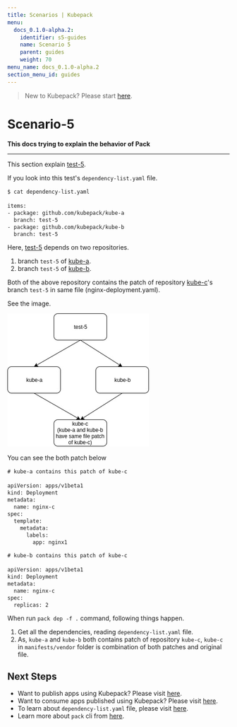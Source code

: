 ```yaml
---
title: Scenarios | Kubepack
menu:
  docs_0.1.0-alpha.2:
    identifier: s5-guides
    name: Scenario 5
    parent: guides
    weight: 70
menu_name: docs_0.1.0-alpha.2
section_menu_id: guides
---
```


> New to Kubepack? Please start [here](/docs/concepts/README.md).

# Scenario-5

**This docs trying to explain the behavior of Pack**
***

This section explain [test-5](https://github.com/kubepack/pack/tree/master/docs/_testdata/test-5).

If you look into this test's `dependency-list.yaml` file.

```console
$ cat dependency-list.yaml

items:
- package: github.com/kubepack/kube-a
  branch: test-5
- package: github.com/kubepack/kube-b
  branch: test-5
```

Here, [test-5](https://github.com/kubepack/pack/tree/master/docs/_testdata/test-5) depends on two repositories.

1. branch `test-5` of [kube-a](https://github.com/kubepack/kube-a/tree/test-5).
2. branch `test-5` of [kube-b](https://github.com/kubepack/kube-b/tree/test-5).

Both of the above repository contains the patch of repository [kube-c](https://github.com/kubepack/kube-c/tree/test-5)'s
 branch `test-5` in same file (nginx-deployment.yaml).

 See the image.
 
![alt text](/docs/_testdata/test-5/test-5.jpg)

You can see the both patch below

```console
# kube-a contains this patch of kube-c

apiVersion: apps/v1beta1
kind: Deployment
metadata:
  name: nginx-c
spec:
  template:
    metadata:
      labels:
        app: nginx1

```

```console
# kube-b contains this patch of kube-c

apiVersion: apps/v1beta1
kind: Deployment
metadata:
  name: nginx-c
spec:
  replicas: 2

```

When run `pack dep -f .` command, following things happen.

1. Get all the dependencies, reading `dependency-list.yaml` file.
2. As, `kube-a` and `kube-b` both contains patch of repository `kube-c`,
`kube-c` in `manifests/vendor` folder is combination of both patches and original file.


## Next Steps

- Want to publish apps using Kubepack? Please visit [here](/docs/concepts/how/publisher.md).
- Want to consume apps published using Kubepack? Please visit [here](/docs/concepts/how/user.md).
- To learn about `dependency-list.yaml` file, please visit [here](/docs/concepts/how/manifest.md).
- Learn more about `pack` cli from [here](/docs/concepts/how/cli.md).
